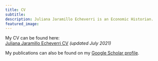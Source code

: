 ```yaml
---
title: CV
subtitle: 
description: Juliana Jaramillo Echeverri is an Economic Historian.
featured_image: 
---
```


My CV can be found here:  
[Juliana Jaramillo Echeverri CV](https://www.dropbox.com/s/3lec6ax48kkaj34/CV_Juliana_Jaramillo_E_%20July.pdf) *(updated July 2021)*

My publications can also be found on my [Google Scholar profile](https://scholar.google.co.uk/citations?hl=es&user=_9jo0UAAAAAJ).